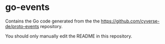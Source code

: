# go-events

Contains the Go code generated from the the https://github.com/cyverse-de/proto-events repository.

You should only manually edit the README in this repository.